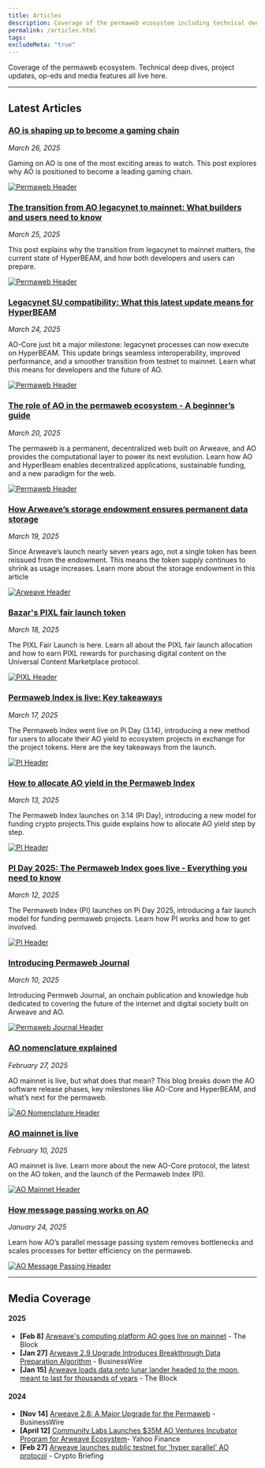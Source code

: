 ```yaml
---
title: Articles
description: Coverage of the permaweb ecosystem including technical deep dives, project updates, op-eds and media features and more.
permalink: /articles.html
tags:
excludeMeta: "true"
---
```


Coverage of the permaweb ecosystem. Technical deep dives, project updates, op-eds and media features all live here.

---

## Latest Articles

<div class="article-container">

<div class="article-text">

<h3><a href="article/ao-gaming-chain.md">AO is shaping up to become a gaming chain</a></h3>

<p><em>March 26, 2025</em></p>

<p>Gaming on AO is one of the most exciting areas to watch. This post explores why AO is positioned to become a leading gaming chain.</p>

</div>

<a href="article/ao-gaming-chain.md" class="article-thumbnail">

<img src="/static/images/ao-gaming-chain.png" alt="Permaweb Header">

</a>

</div>

<div class="article-container">

<div class="article-text">

<h3><a href="article/legacynet-mainnet-transition.md">The transition from AO legacynet to mainnet: What builders and users need to know</a></h3>

<p><em>March 25, 2025</em></p>

<p>This post explains why the transition from legacynet to mainnet matters, the current state of HyperBEAM, and how both developers and users can prepare.</p>

</div>

<a href="article/legacynet-mainnet-transition.md" class="article-thumbnail">

<img src="/static/images/mainnet-transition.png" alt="Permaweb Header">

</a>

</div>

<div class="article-container">

<div class="article-text">

<h3><a href="article/hyperbeam-milestone-3.md">Legacynet SU compatibility: What this latest update means for HyperBEAM</a></h3>

<p><em>March 24, 2025</em></p>

<p>AO-Core just hit a major milestone: legacynet processes can now execute on HyperBEAM. This update brings seamless interoperability, improved performance, and a smoother transition from testnet to mainnet. Learn what this means for developers and the future of AO.</p>

</div>

<a href="article/hyperbeam-milestone-3.md" class="article-thumbnail">

<img src="/static/images/milestone-3-header.png" alt="Permaweb Header">

</a>

</div>
<div class="article-container">

<div class="article-text">

<h3><a href="article/ao-permaweb-guide.md">The role of AO in the permaweb ecosystem - A beginner’s guide</a></h3>

<p><em>March 20, 2025</em></p>

<p>The permaweb is a permanent, decentralized web built on Arweave, and AO provides the computational layer to power its next evolution. Learn how AO and HyperBeam enables decentralized applications, sustainable funding, and a new paradigm for the web.</p>

</div>

<a href="article/ao-permaweb-guide.md" class="article-thumbnail">

<img src="/static/images/permaweb-header.png" alt="Permaweb Header">

</a>

</div>

<div class="article-container">

<div class="article-text">

<h3><a href="article/storage-endowment-explained.md">How Arweave’s storage endowment ensures permanent data storage</a></h3>

<p><em>March 19, 2025</em></p>

<p>Since Arweave’s launch nearly seven years ago, not a single token has been reissued from the endowment. This means the token supply continues to shrink as usage increases. Learn more about the storage endowment in this article</p>

</div>

<a href="article/storage-endowment-explained.md" class="article-thumbnail">

<img src="/static/images/arweave-header.png" alt="Arweave Header">

</a>

</div>
<div class="article-container">

<div class="article-text">

<div class="article-container">

<div class="article-text">

<h3><a href="article/pixl-fair-launch.md">Bazar's PIXL fair launch token</a></h3>

<p><em>March 18, 2025</em></p>

<p>The PIXL Fair Launch is here. Learn all about the PIXL fair launch allocation and how to earn PIXL rewards for purchasing digital content on the Universal Content Marketplace protocol.</p>

</div>

<a href="article/pixl-fair-launch.md" class="article-thumbnail">

<img src="/static/images/pixl-header.png" alt="PIXL Header">

</a>

</div>

<div class="article-container">

<div class="article-text">

<h3><a href="article/permaweb-index-takeaways.md">Permaweb Index is live: Key takeaways</a></h3>

<p><em>March 17, 2025</em></p>

<p>The Permaweb Index went live on Pi Day (3.14), introducing a new method for users to allocate their AO yield to ecosystem projects in exchange for the project tokens. Here are the key takeaways from the launch.</p>

</div>

<a href="article/permaweb-index-takeaways.md" class="article-thumbnail">

<img src="/static/images/pi-takeaways-header.png" alt="PI Header">

</a>

</div>

<div class="article-container">

<div class="article-text">

<h3><a href="article/ao-yield.md">How to allocate AO yield in the Permaweb Index</a></h3>

<p><em>March 13, 2025</em></p>

<p>The Permaweb Index launches on 3.14 (Pi Day), introducing a new model for funding crypto projects.This guide explains how to allocate AO yield step by step.</p>

</div>

<a href="article/.md" class="article-thumbnail">

<img src="/static/images/pi-header.png" alt="PI Header">

</a>

</div>

<div class="article-container">

<div class="article-text">

<h3><a href="article/permaweb-index.md">PI Day 2025: The Permaweb Index goes live - Everything you need to know</a></h3>

<p><em>March 12, 2025</em></p>

<p>The Permaweb Index (PI) launches on Pi Day 2025, introducing a fair launch model for funding permaweb projects. Learn how PI works and how to get involved.</p>

</div>

<a href="article/permaweb-index.md" class="article-thumbnail">

<img src="/static/images/pi-header.png" alt="PI Header">

</a>

</div>

<div class="article-container">

<div class="article-text">

<h3><a href="news/introducing-permaweb-journal.md">Introducing Permaweb Journal</a></h3>

<p><em>March 10, 2025</em></p>

<p>Introducing Permweb Journal, an onchain publication and knowledge hub dedicated to covering the future of the internet and digital society built on Arweave and AO.</p>

</div>

<a href="news/introducing-permaweb-journal.md" class="article-thumbnail">

<img src="/static/og-image.png" alt="Permaweb Journal Header">

</a>

</div>

<div class="article-container">

<div class="article-text">

<h3><a href="article/ao-nomenclature.md">AO nomenclature explained</a></h3>

<p><em>February 27, 2025</em></p>

<p>AO mainnet is live, but what does that mean? This blog breaks down the AO software release phases, key milestones like AO-Core and HyperBEAM, and what’s next for the permaweb.</p>

</div>

<a href="article/ao-nomenclature.md" class="article-thumbnail">

<img src="/static/images/ao-nomenclature-header.png" alt="AO Nomenclature Header">

</a>

</div>

<div class="article-container">

<div class="article-text">

<h3><a href="article/ao-mainnet-live.md">AO mainnet is live</a></h3>

<p><em>February 10, 2025</em></p>

<p>AO mainnet is live. Learn more about the new AO-Core protocol, the latest on the AO token, and the launch of the Permaweb Index (PI).</p>

</div>

<a href="article/ao-mainnet-live.md" class="article-thumbnail">

<img src="/static/images/ao-mainnet-header.webp" alt="AO Mainnet Header">

</a>

</div>

<div class="article-container">

<div class="article-text">

<h3><a href="article/ao-message-passing-explained.md">How message passing works on AO</a></h3>

<p><em>January 24, 2025</em></p>

<p>Learn how AO’s parallel message passing system removes bottlenecks and scales processes for better efficiency on the permaweb.</p>

</div>

<a href="article/ao-message-passing-explained.md" class="article-thumbnail">

<img src="/static/images/ao-message-passing-header.webp" alt="AO Message Passing Header">

</a>

</div>

---

## Media Coverage

#### 2025

- **[Feb 8]** [Arweave's computing platform AO goes live on mainnet](https://www.theblock.co/post/339450/arweaves-computing-platform-ao-goes-live-on-mainnet) - The Block
- **[Jan 27]** [Arweave 2.9 Upgrade Introduces Breakthrough Data Preparation Algorithm](https://www.businesswire.com/news/home/20250127112212/en/Arweave-2.9-Upgrade-Introduces-Breakthrough-Data-Preparation-Algorithm) - BusinessWire
- **[Jan 15]** [Arweave loads data onto lunar lander headed to the moon, meant to last for thousands of years](https://www.theblock.co/post/334757/arweave-lunar-lander) - The Block

#### 2024

- **[Nov 14]** [Arweave 2.8: A Major Upgrade for the Permaweb](https://www.businesswire.com/news/home/20241114361211/en/Arweave-2.8-A-Major-Upgrade-For-The-PermaWeb) - BusinessWire
- **[April 12]** [Community Labs Launches $35M AO Ventures Incubator Program for Arweave Ecosystem](https://finance.yahoo.com/news/community-labs-launches-35m-ao-064040071.html)- Yahoo Finance
- **[Feb 27]** [Arweave launches public testnet for 'hyper parallel' AO protocol](https://cryptobriefing.com/arweave-launches-public-testnet-for-hyper-parallel-ao-protocol/) - Crypto Briefing

